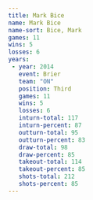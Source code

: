 ```yaml
---
title: Mark Bice
name: Mark Bice
name-sort: Bice, Mark
games: 11
wins: 5
losses: 6
years:
 - year: 2014
   event: Brier
   team: "ON"
   position: Third
   games: 11
   wins: 5
   losses: 6
   inturn-total: 117
   inturn-percent: 87
   outturn-total: 95
   outturn-percent: 83
   draw-total: 98
   draw-percent: 85
   takeout-total: 114
   takeout-percent: 85
   shots-total: 212
   shots-percent: 85
---
```

